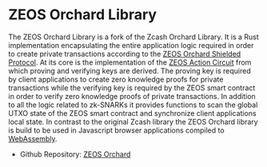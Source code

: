 # ZEOS Orchard Library
The ZEOS Orchard Library is a fork of the Zcash Orchard Library. It is a Rust implementation encapsulating the entire application logic required in order to create private transactions according to the [ZEOS Orchard Shielded Protocol](../protocol.md). At its core is the implementation of the [ZEOS Action Circuit](../protocol/circuit/zeos-circuit.md) from which proving and verifying keys are derived. The proving key is required by client applications to create zero knowledge proofs for private transactions while the verifying key is required by the ZEOS smart contract in order to verify zero knowledge proofs of private transactions. In addition to all the logic related to zk-SNARKs it provides functions to scan the global UTXO state of the ZEOS smart contract and synchronize client applications local state. In contrast to the original Zcash library the ZEOS Orchard library is build to be used in Javascript browser applications compiled to [WebAssembly](https://webassembly.org/).

- Github Repository: [ZEOS Orchard](https://github.com/mschoenebeck/zeos-orchard)